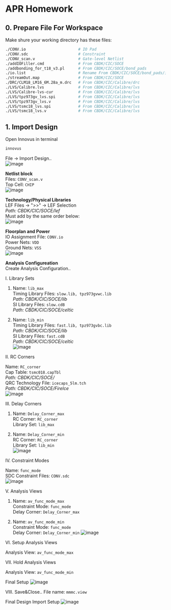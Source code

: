 # APR Homework

## 0. Prepare File For Workspace

Make shure your working directory has these files:

```bash
./CONV.io                       # IO Pad
./CONV.sdc                      # Constraint
./CONV_scan.v                   # Gate-level Netlist
./addIOFiller.cmd               # From CBDK/CIC/SOCE
./addbonding_for_t18_v3.pl      # From CBDK/CIC/SOCE/bond_pads
./io.list                       # Rename From CBDK/CIC/SOCE/bond_pads/io_t18.list
./streamOut.map                 # From CBDK/CIC/SOCE
./DRC/CLM18_LM16_6M.28a_m.drc   # From CBDK/CIC/Calibre/drc
./LVS/Calibre.lvs               # From CBDK/CIC/Calibre/lvs
./LVS/Calibre-lvs-cur           # From CBDK/CIC/Calibre/lvs
./LVS/tpz973gv_lvs.spi          # From CBDK/CIC/Calibre/lvs
./LVS/tpz973gv_lvs.v            # From CBDK/CIC/Calibre/lvs
./LVS/tsmc18_lvs.spi            # From CBDK/CIC/Calibre/lvs
./LVS/tsmc18_lvs.v              # From CBDK/CIC/Calibre/lvs
```

## 1. Import Design

Open Innovus in terminal

```bash
innovus
```

File -> Import Design..  
![image](https://github.com/freexd0m0329/Multimedia_Chip/blob/main/APR_HW/img/import.png?raw=true)

**Netlist block**  
Files: `CONV_scan.v`  
Top Cell: `CHIP`  
![image](https://github.com/freexd0m0329/Multimedia_Chip/blob/main/APR_HW/img/import_netlist.png?raw=true)

**Technology/Physical Libraries**  
LEF Files -> ">>" -> LEF Selection  
*Path: CBDK/CIC/SOCE/lef*  
Must add by the same order below:  
![image](https://github.com/freexd0m0329/Multimedia_Chip/blob/main/APR_HW/img/import_lef.png?raw=true)

**Floorplan and Power**  
IO Assignment File: `CONV.io`  
Power Nets: `VDD`  
Ground Nets: `VSS`  
![image](https://github.com/freexd0m0329/Multimedia_Chip/blob/main/APR_HW/img/import_fp_pg.png?raw=true)

**Analysis Configureation**  
Create Analysis Configuration..

I. Library Sets

1. Name: `lib_max`  
Timing Library Files: `slow.lib, tpz973gvwc.lib`  
*Path: CBDK/CIC/SOCE/lib*  
SI Library Files: `slow.cdB`  
*Path: CBDK/CIC/SOCE/celtic*  

2. Name: `lib_min`  
Timing Library Files: `fast.lib, tpz973gvbc.lib`  
*Path: CBDK/CIC/SOCE/lib*  
SI Library Files: `fast.cdB`  
*Path: CBDK/CIC/SOCE/celtic*  
![image](https://github.com/freexd0m0329/Multimedia_Chip/blob/main/APR_HW/img/import_mmmc_lib.png?raw=true)

II. RC Corners

Name: `RC_corner`  
Cap Table: `tsmc018.capTbl`  
*Path: CBDK/CIC/SOCE/*  
QRC Technology File: `icecaps_5lm.tch`  
*Path: CBDK/CIC/SOCE/FireIce*  
![image](https://github.com/freexd0m0329/Multimedia_Chip/blob/main/APR_HW/img/import_mmmc_RC.png?raw=true)

III. Delay Corners

1. Name: `Delay_Corner_max`  
RC Corner: `RC_corner`  
Library Set: `lib_max`  

2. Name: `Delay_Corner_min`  
RC Corner: `RC_corner`  
Library Set: `lib_min`  
![image](https://github.com/freexd0m0329/Multimedia_Chip/blob/main/APR_HW/img/import_mmmc_delay.png?raw=true)

IV. Constraint Modes

Name: `func_mode`  
SDC Constraint Files: `CONV.sdc`  
![image](https://github.com/freexd0m0329/Multimedia_Chip/blob/main/APR_HW/img/import_mmmc_constraint.png?raw=true)

V. Analysis Views

1. Name: `av_func_mode_max`  
Constraint Mode: `func_mode`  
Delay Corner: `Delay_Corner_max`  

2. Name: `av_func_mode_min`  
Constraint Mode: `func_mode`  
Delay Corner: `Delay_Corner_min`
![image](https://github.com/freexd0m0329/Multimedia_Chip/blob/main/APR_HW/img/import_mmmc_av.png?raw=true)

VI. Setup Analysis Views

Analysis View: `av_func_mode_max`

VII. Hold Analysis Views

Analysis View: `av_func_mode_min`

Final Setup
![image](https://github.com/freexd0m0329/Multimedia_Chip/blob/main/APR_HW/img/import_mmmc.png?raw=true)

VIII. Save&Close..
File name: `mmmc.view`

Final Design Import Setup
![image](https://github.com/freexd0m0329/Multimedia_Chip/blob/main/APR_HW/img/import_final.png?raw=true)